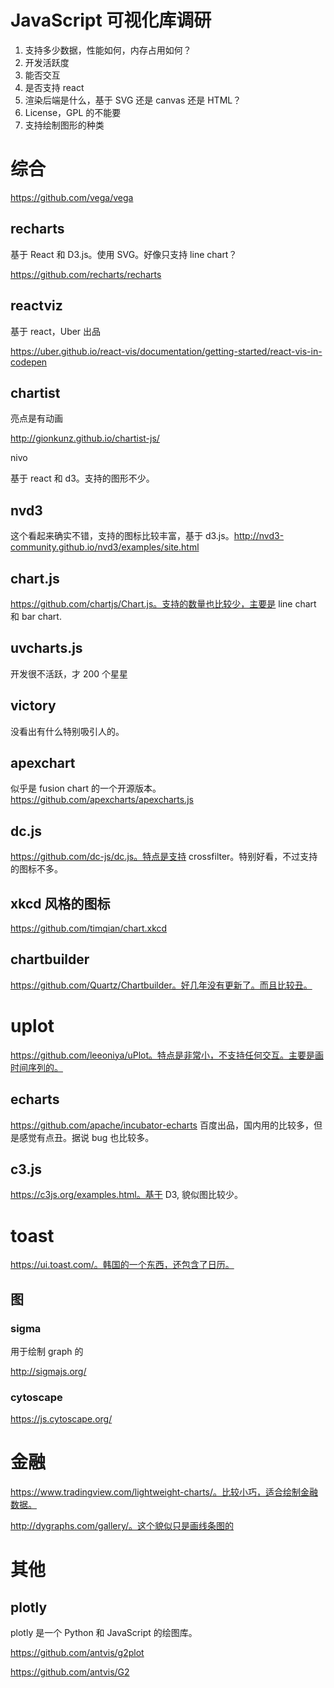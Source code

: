 # JavaScript 可视化库调研

<!--
ID: a07f5c2c-ae0c-4818-bdd3-7479d498fa0f
Status: draft
Date: 2020-05-28T14:09:32
Modified: 2020-05-28T14:09:32
wp_id: 1152
-->

1. 支持多少数据，性能如何，内存占用如何？
2. 开发活跃度
3. 能否交互
4. 是否支持 react
5. 渲染后端是什么，基于 SVG 还是 canvas 还是 HTML？
6. License，GPL 的不能要
7. 支持绘制图形的种类

# 综合

https://github.com/vega/vega

## recharts

基于 React 和 D3.js。使用 SVG。好像只支持 line chart？

https://github.com/recharts/recharts

## reactviz

基于 react，Uber 出品

https://uber.github.io/react-vis/documentation/getting-started/react-vis-in-codepen

## chartist

亮点是有动画

http://gionkunz.github.io/chartist-js/

nivo

基于 react 和 d3。支持的图形不少。

## nvd3

这个看起来确实不错，支持的图标比较丰富，基于 d3.js。http://nvd3-community.github.io/nvd3/examples/site.html

## chart.js

https://github.com/chartjs/Chart.js。支持的数量也比较少，主要是 line chart 和 bar chart.

## uvcharts.js

开发很不活跃，才 200 个星星

## victory

没看出有什么特别吸引人的。

## apexchart

似乎是 fusion chart 的一个开源版本。https://github.com/apexcharts/apexcharts.js

## dc.js

https://github.com/dc-js/dc.js。特点是支持 crossfilter。特别好看，不过支持的图标不多。


## xkcd 风格的图标
https://github.com/timqian/chart.xkcd

## chartbuilder

https://github.com/Quartz/Chartbuilder。好几年没有更新了。而且比较丑。

# uplot

https://github.com/leeoniya/uPlot。特点是非常小，不支持任何交互。主要是画时间序列的。

## echarts

https://github.com/apache/incubator-echarts 百度出品，国内用的比较多，但是感觉有点丑。据说 bug 也比较多。

## c3.js

https://c3js.org/examples.html。基于 D3, 貌似图比较少。

# toast

https://ui.toast.com/。韩国的一个东西，还包含了日历。

## 图

### sigma

用于绘制 graph 的

http://sigmajs.org/

### cytoscape

https://js.cytoscape.org/

# 金融

https://www.tradingview.com/lightweight-charts/。比较小巧，适合绘制金融数据。

http://dygraphs.com/gallery/。这个貌似只是画线条图的

# 其他

## plotly

plotly 是一个 Python 和 JavaScript 的绘图库。


https://github.com/antvis/g2plot

https://github.com/antvis/G2
